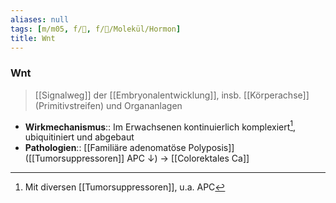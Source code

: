 ```yaml
---
aliases: null
tags: [m/m05, f/🐣, f/🧪/Molekül/Hormon]
title: Wnt
---
```

### Wnt
> [[Signalweg]] der [[Embryonalentwicklung]], insb. [[Körperachse]] (Primitivstreifen) und Organanlagen
- **Wirkmechanismus**:: Im Erwachsenen kontinuierlich komplexiert[^1], ubiquitiniert und abgebaut
- **Pathologien**:: [[Familiäre adenomatöse Polyposis]] ([[Tumorsuppressoren]] APC ↓) → [[Colorektales Ca]]

[^1]: Mit diversen [[Tumorsuppressoren]], u.a. APC